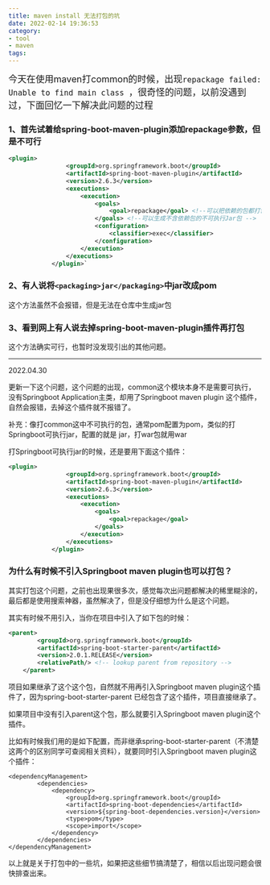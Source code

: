 ```yaml
---
title: maven install 无法打包的坑
date: 2022-02-14 19:36:53
category:
- tool
- maven
tags:
---
```


<font size=4>今天在使用maven打common的时候，出现`repackage failed: Unable to find main class `，很奇怪的问题，以前没遇到过，下面回忆一下解决此问题的过程
</font>
### 1、首先试着给spring-boot-maven-plugin添加repackage参数，但是不可行
```xml
<plugin>
                <groupId>org.springframework.boot</groupId>
                <artifactId>spring-boot-maven-plugin</artifactId>
                <version>2.6.3</version>
                <executions>
                    <execution>
                        <goals>
                            <goal>repackage</goal> <!--可以把依赖的包都打包到生成的Jar包中 -->
                        </goals> <!--可以生成不含依赖包的不可执行Jar包 -->
                        <configuration>
                            <classifier>exec</classifier>
                        </configuration>
                    </execution>
                </executions>
            </plugin>`
```

### 2、有人说将`<packaging>jar</packaging>`中jar改成pom
这个方法虽然不会报错，但是无法在仓库中生成jar包

### 3、看到网上有人说去掉spring-boot-maven-plugin插件再打包
这个方法确实可行，也暂时没发现引出的其他问题。

---

2022.04.30

更新一下这个问题，这个问题的出现，common这个模块本身不是需要可执行，没有Springboot Application主类，却用了Springboot maven plugin
这个插件，自然会报错，去掉这个插件就不报错了。

补充：像打common这中不可执行的包，通常pom配置为<package>pom</package>，类似的打Springboot可执行jar，配置的就是
<package>jar</package>，打war包就用<package>war</package>

打Springboot可执行jar的时候，还是要用下面这个插件：
```xml
<plugin>
                <groupId>org.springframework.boot</groupId>
                <artifactId>spring-boot-maven-plugin</artifactId>
                <version>2.6.3</version>
                <executions>
                    <execution>
                        <goals>
                            <goal>repackage</goal>
                        </goals>
                    </execution>
                </executions>
            </plugin>
```

### 为什么有时候不引入Springboot maven plugin也可以打包？
其实打包这个问题，之前也出现果很多次，感觉每次出问题都解决的稀里糊涂的，最后都是使用搜索神器，虽然解决了，但是没仔细想为什么是这个问题。

其实有时候不用引入，当你在项目中引入了如下包的时候：
```xml
<parent>
        <groupId>org.springframework.boot</groupId>
        <artifactId>spring-boot-starter-parent</artifactId>
        <version>2.0.1.RELEASE</version>
        <relativePath/> <!-- lookup parent from repository -->
    </parent>
```

项目如果继承了这个这个包，自然就不用再引入Springboot maven plugin这个插件了，因为spring-boot-starter-parent
已经包含了这个插件，项目直接继承了。

如果项目中没有引入parent这个包，那么就要引入Springboot maven plugin这个插件。

比如有时候我们用的是如下配置，而非继承spring-boot-starter-parent（不清楚这两个的区别同学可查阅相关资料），就要同时引入Springboot maven plugin这个插件：
```composer log
<dependencyManagement>
		<dependencies>
			<dependency>
				<groupId>org.springframework.boot</groupId>
				<artifactId>spring-boot-dependencies</artifactId>
				<version>${spring-boot-dependencies.version}</version>
				<type>pom</type>
				<scope>import</scope>
			</dependency>
		</dependencies>
</dependencyManagement>
```

以上就是关于打包中的一些坑，如果把这些细节搞清楚了，相信以后出现问题会很快排查出来。
